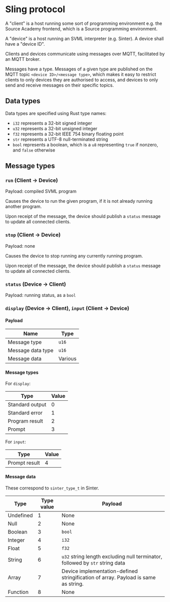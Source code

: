 # Sling protocol

A "client" is a host running some sort of programming environment e.g. the
  Source Academy frontend, which is a Source programming environment.

A "device" is a host running an SVML interpreter (e.g. Sinter). A device shall
have a "device ID".

Clients and devices communicate using messages over MQTT, facilitated by an MQTT
broker.

Messages have a type. Messages of a given type are published on the MQTT topic
`<device ID>/<message type>`, which makes it easy to restrict clients to only
devices they are authorised to access, and devices to only send and receive
messages on their specific topics.

## Data types

Data types are specified using Rust type names:

- `i32` represents a 32-bit signed integer
- `u32` represents a 32-bit unsigned integer
- `f32` represents a 32-bit IEEE 754 binary floating point
- `str` represents a UTF-8 null-terminated string
- `bool` represents a boolean, which is a `u8` representing `true` if nonzero,
  and `false` otherwise

## Message types

### `run` (Client &rarr; Device)

Payload: compiled SVML program

Causes the device to run the given program, if it is not already running another
program.

Upon receipt of the message, the device should publish a `status` message to update
all connected clients.

### `stop` (Client &rarr; Device)

Payload: none

Causes the device to stop running any currently running program.

Upon receipt of the message, the device should publish a `status` message to update
all connected clients.

### `status` (Device &rarr; Client)

Payload: running status, as a `bool`

### `display` (Device &rarr; Client), `input` (Client &rarr; Device)

#### Payload

| Name | Type |
| - | - |
| Message type | `u16` |
| Message data type | `u16` |
| Message data | Various |

#### Message types

For `display`:

| Type | Value |
| - | - |
| Standard output | 0 |
| Standard error | 1 |
| Program result | 2 |
| Prompt | 3 |

For `input`:

| Type | Value |
| - | - |
| Prompt result | 4 |

#### Message data

These correspond to `sinter_type_t` in Sinter.

| Type | Type value | Payload |
| - | - | - |
| Undefined | 1 | None |
| Null | 2 | None |
| Boolean | 3 | `bool` |
| Integer | 4 | `i32` |
| Float | 5 | `f32` |
| String | 6 | `u32` string length excluding null terminator, followed by `str` string data |
| Array | 7 | Device implementation-defined stringification of array. Payload is same as string. |
| Function | 8 | None |
